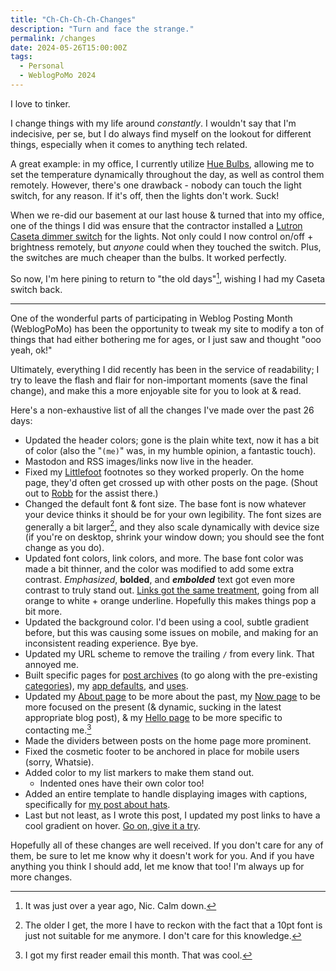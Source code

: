 ```yaml
---
title: "Ch-Ch-Ch-Ch-Changes"
description: "Turn and face the strange."
permalink: /changes
date: 2024-05-26T15:00:00Z
tags: 
  - Personal
  - WeblogPoMo 2024
---
```


I love to tinker.

I change things with my life around *constantly*. I wouldn't say that I'm indecisive, per se, but I do always find myself on the lookout for different things, especially when it comes to anything tech related.

A great example: in my office, I currently utilize [Hue Bulbs](https://amzn.to/3yIsf04), allowing me to set the temperature dynamically throughout the day, as well as control them remotely. However, there's one drawback - nobody can touch the light switch, for any reason. If it's off, then the lights don't work. Suck!

When we re-did our basement at our last house & turned that into my office, one of the things I did was ensure that the contractor installed a [Lutron Caseta dimmer switch](https://amzn.to/3QZoo5f) for the lights. Not only could I now control on/off + brightness remotely, but *anyone* could when they touched the switch. Plus, the switches are much cheaper than the bulbs. It worked perfectly.

So now, I'm here pining to return to "the old days"[^1], wishing I had my Caseta switch back.

[^1]: It was just over a year ago, Nic. Calm down.

---

One of the wonderful parts of participating in Weblog Posting Month (WeblogPoMo) has been the opportunity to tweak my site to modify a ton of things that had either bothering me for ages, or I just saw and thought "ooo yeah, ok!"

Ultimately, everything I did recently has been in the service of readability; I try to leave the flash and flair for non-important moments (save the final change), and make this a more enjoyable site for you to look at & read.

Here's a non-exhaustive list of all the changes I've made over the past 26 days:

- Updated the header colors; gone is the plain white text, now it has a bit of color (also the "`(me)`" was, in my humble opinion, a fantastic touch).
- Mastodon and RSS images/links now live in the header.
- Fixed my [Littlefoot](http://littlefoot.js.org) footnotes so they worked properly. On the home page, they'd often get crossed up with other posts on the page. (Shout out to [Robb](http://rknight.me) for the assist there.)
- Changed the default font & font size. The base font is now whatever your device thinks it should be for your own legibility. The font sizes are generally a bit larger[^2], and they also scale dynamically with device size (if you're on desktop, shrink your window down; you should see the font change as you do).
- Updated font colors, link colors, and more. The base font color was made a bit thinner, and the color was modified to add some extra contrast. *Emphasized*, **bolded**, and ***embolded*** text got even more contrast to truly stand out. [Links got the same treatment](/changes), going from all orange to white + orange underline. Hopefully this makes things pop a bit more.
- Updated the background color. I'd been using a cool, subtle gradient before, but this was causing some issues on mobile, and making for an inconsistent reading experience. Bye bye.
- Updated my URL scheme to remove the trailing `/` from every link. That annoyed me.
- Built specific pages for [post archives](/archive) (to go along with the pre-existing [categories](/categories)), my [app defaults](/app-defaults), and [uses](/uses).
- Updated my [About page](/about) to be more about the past, my [Now page](/now) to be more focused on the present (& dynamic, sucking in the latest appropriate blog post), & my [Hello page](/hello) to be more specific to contacting me.[^3]
- Made the dividers between posts on the home page more prominent.
- Fixed the cosmetic footer to be anchored in place for mobile users (sorry, Whatsie).
- Added color to my list markers to make them stand out.
  - Indented ones have their own color too!
- Added an entire template to handle displaying images with captions, specifically for [my post about hats](/put-a-lid-on-it).
- Last but not least, as I wrote this post, I updated my post links to have a cool gradient on hover. [Go on, give it a try](/changes).

[^2]: The older I get, the more I have to reckon with the fact that a 10pt font is just not suitable for me anymore. I don't care for this knowledge.
[^3]: I got my first reader email this month. That was cool.

Hopefully all of these changes are well received. If you don't care for any of them, be sure to let me know why it doesn't work for you. And if you have anything you think I should add, let me know that too! I'm always up for more changes.
